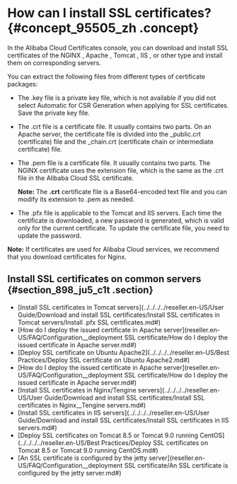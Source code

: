 # How can I install SSL certificates? {#concept_95505_zh .concept}

In the Alibaba Cloud Certificates console, you can download and install SSL certificates of the NGINX , Apache , Tomcat , IIS , or other type and install them on corresponding servers.

You can extract the following files from different types of certificate packages:

-   The .key file is a private key file, which is not available if you did not select Automatic for CSR Generation when applying for SSL certificates. Save the private key file.
-   The .crt file is a certificate file. It usually contains two parts. On an Apache server, the certificate file is divided into the \_public.crt \(certificate\) file and the \_chain.crt \(certificate chain or intermediate certificate\) file.
-   The .pem file is a certificate file. It usually contains two parts. The NGINX certificate uses the extension file, which is the same as the .crt file in the Alibaba Cloud SSL certificate.

    **Note:** The **.crt** certificate file is a Base64-encoded text file and you can modify its extension to .pem as needed.

-   The .pfx file is applicable to the Tomcat and IIS servers. Each time the certificate is downloaded, a new password is generated, which is valid only for the current certificate. To update the certificate file, you need to update the password.

**Note:** If certificates are used for Alibaba Cloud services, we recommend that you download certificates for Nginx.

## Install SSL certificates on common servers {#section_898_ju5_c1t .section}

-   [Install SSL certificates in Tomcat servers](../../../../reseller.en-US/User Guide/Download and install SSL certificates/Install SSL certificates in Tomcat servers/Install .pfx SSL certificates.md#)
-   [How do I deploy the issued certificate in Apache server](reseller.en-US/FAQ/Configuration__deployment SSL certificate/How do I deploy the issued certificate in Apache server.md#)
-   [Deploy SSL certificate on Ubuntu Apache2](../../../../reseller.en-US/Best Practices/Deploy SSL certificate on Ubuntu Apache2.md#)
-   [How do I deploy the issued certificate in Apache server](reseller.en-US/FAQ/Configuration__deployment SSL certificate/How do I deploy the issued certificate in Apache server.md#)
-   [Install SSL certificates in Nginx/Tengine servers](../../../../reseller.en-US/User Guide/Download and install SSL certificates/Install SSL certificates in Nginx__Tengine servers.md#)
-   [Install SSL certificates in IIS servers](../../../../reseller.en-US/User Guide/Download and install SSL certificates/Install SSL certificates in IIS servers.md#)
-   [Deploy SSL certificates on Tomcat 8.5 or Tomcat 9.0 running CentOS](../../../../reseller.en-US/Best Practices/Deploy SSL certificates on Tomcat 8.5 or Tomcat 9.0 running CentOS.md#)
-   [An SSL certificate is configured by the jetty server](reseller.en-US/FAQ/Configuration__deployment SSL certificate/An SSL certificate is configured by the jetty server.md#)

